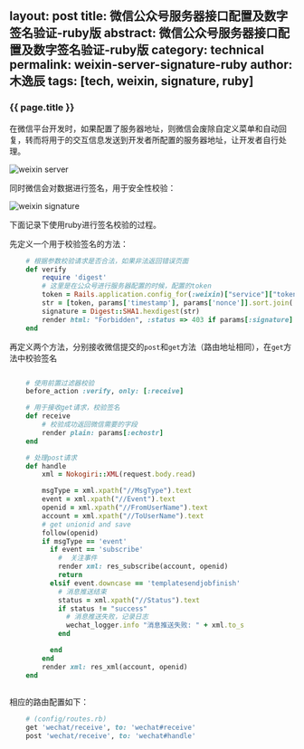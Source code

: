 layout: post
title: 微信公众号服务器接口配置及数字签名验证-ruby版
abstract: 微信公众号服务器接口配置及数字签名验证-ruby版
category: technical
permalink: weixin-server-signature-ruby
author: 木逸辰
tags: [tech, weixin, signature, ruby]
---

### {{ page.title }}

在微信平台开发时，如果配置了服务器地址，则微信会废除自定义菜单和自动回复，转而将用于的交互信息发送到开发者所配置的服务器地址，让开发者自行处理。

![weixin server](/assets/images/2019-05-06-wexin-server-url.png)


同时微信会对数据进行签名，用于安全性校验：

![weixin signature](/assets/images/2019-05-06-wexin-signature.jpg)

下面记录下使用ruby进行签名校验的过程。

先定义一个用于校验签名的方法：

```ruby
    # 根据参数校验请求是否合法，如果非法返回错误页面
    def verify
        require 'digest'
        # 这里是在公众号进行服务器配置的时候，配置的token
        token = Rails.application.config_for(:weixin)["service"]["token"]
        str = [token, params['timestamp'], params['nonce']].sort.join('')
        signature = Digest::SHA1.hexdigest(str)
        render html: "Forbidden", :status => 403 if params[:signature] != signature
    end
```

再定义两个方法，分别接收微信提交的`post`和`get`方法（路由地址相同），在`get`方法中校验签名

```ruby

    # 使用前置过滤器校验
    before_action :verify, only: [:receive]

    # 用于接收get请求，校验签名
    def receive
        # 校验成功返回微信需要的字段
        render plain: params[:echostr]
    end

    # 处理post请求
    def handle
        xml = Nokogiri::XML(request.body.read)

        msgType = xml.xpath("//MsgType").text
        event = xml.xpath("//Event").text
        openid = xml.xpath("//FromUserName").text
        account = xml.xpath("//ToUserName").text
        # get unionid and save
        follow(openid)
        if msgType == 'event'
          if event == 'subscribe'
            #  关注事件
            render xml: res_subscribe(account, openid)
            return
          elsif event.downcase == 'templatesendjobfinish'
            # 消息推送结束
            status = xml.xpath("//Status").text
            if status != "success"
              # 消息推送失败，记录日志
              wechat_logger.info "消息推送失败: " + xml.to_s
            end

          end
        end
        render xml: res_xml(account, openid)
    end
    
```

相应的路由配置如下：

```ruby
    # (config/routes.rb)
    get 'wechat/receive', to: 'wechat#receive'
    post 'wechat/receive', to: 'wechat#handle'
```


